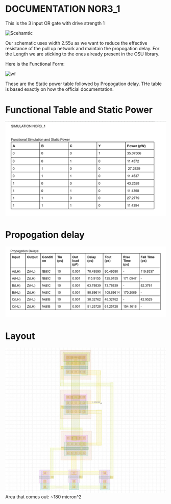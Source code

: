 # DOCUMENTATION NOR3_1

This is the 3 input OR gate with drive strength 1

<img src="image1/nor_3.png" alt="Scehamtic" width="600">

Our schematic uses width 2.55u as we want to reduce the effective resistance of the pull up network and maintain the propogation delay. For the Length we are sticking to the ones already present in the OSU library.

Here is the Functional Form:

<img src="image1/untitled-1.png" alt="wf" width="600">

These are the Static power table followed by Propogation delay. THe table is based exactly on how the official documentation.
# Functional Table and Static Power
<img src="images/Screenshot 2025-08-15 150354.png" alt="Truth Table" width="600">

# Propogation delay
<img src="images/Screenshot 2025-08-15 154108.png" alt="Propogation delay" width="600">

# Layout
<img src="images/nor_3.jpeg" alt="nor3_layout" width="600">
Area that comes out: ~180 micron^2

